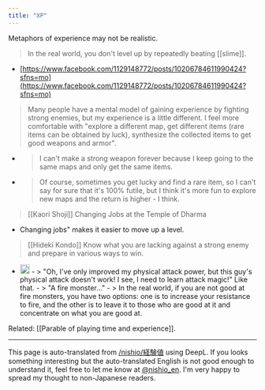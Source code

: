 ```yaml
---
title: "XP"
---
```


Metaphors of experience may not be realistic.

> In the real world, you don't level up by repeatedly beating [[slime]].
- [https://www.facebook.com/1129148772/posts/10206784611990424?sfns=mo](https://www.facebook.com/1129148772/posts/10206784611990424?sfns=mo)

> Many people have a mental model of gaining experience by fighting strong enemies, but my experience is a little different. I feel more comfortable with "explore a different map, get different items (rare items can be obtained by luck), synthesize the collected items to get good weapons and armor".
- > I can't make a strong weapon forever because I keep going to the same maps and only get the same items.
- > Of course, sometimes you get lucky and find a rare item, so I can't say for sure that it's 100% futile, but I think it's more fun to explore new maps and the return is higher - I think.

>  [[Kaori Shoji]] Changing Jobs at the Temple of Dharma
- Changing jobs" makes it easier to move up a level.

>  [[Hideki Kondo]] Know what you are lacking against a strong enemy and prepare in various ways to win.
- <img src='https://scrapbox.io/api/pages/nishio-en/nishio/icon' alt='nishio.icon' height="19.5"/>
    - > "Oh, I've only improved my physical attack power, but this guy's physical attack doesn't work! I see, I need to learn attack magic!" Like that.
    - > "A fire monster..."
        - > In the real world, if you are not good at fire monsters, you have two options: one is to increase your resistance to fire, and the other is to leave it to those who are good at it and concentrate on what you are good at.

Related: [[Parable of playing time and experience]].

---
This page is auto-translated from [/nishio/経験値](https://scrapbox.io/nishio/経験値) using DeepL. If you looks something interesting but the auto-translated English is not good enough to understand it, feel free to let me know at [@nishio_en](https://twitter.com/nishio_en). I'm very happy to spread my thought to non-Japanese readers.